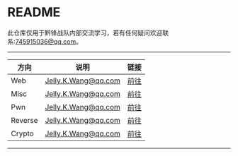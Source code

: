 README
=============================
此仓库仅用于黔锋战队内部交流学习，若有任何疑问欢迎联系:745915036@qq.com。

****

|方向|说明|链接|
|---|---|---|
|Web|Jelly.K.Wang@qq.com|[前往]()|
|Misc|Jelly.K.Wang@qq.com|[前往]()||
|Pwn|Jelly.K.Wang@qq.com|[前往]()||
|Reverse|Jelly.K.Wang@qq.com|[前往]()||
|Crypto|Jelly.K.Wang@qq.com|[前往]()||
****
